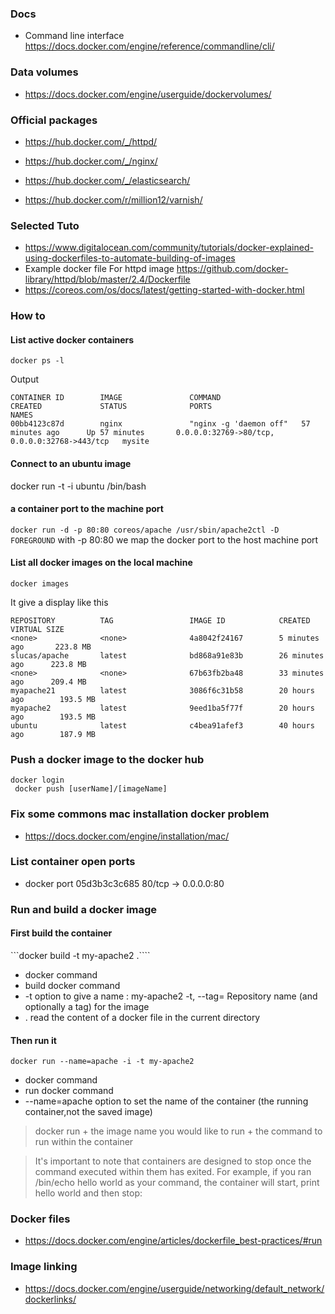 ### Docs 
* Command line interface https://docs.docker.com/engine/reference/commandline/cli/

### Data volumes 

* https://docs.docker.com/engine/userguide/dockervolumes/

### Official packages

* https://hub.docker.com/_/httpd/
* https://hub.docker.com/_/nginx/
* https://hub.docker.com/_/elasticsearch/

* https://hub.docker.com/r/million12/varnish/


### Selected Tuto

* https://www.digitalocean.com/community/tutorials/docker-explained-using-dockerfiles-to-automate-building-of-images
* Example docker file For httpd image
https://github.com/docker-library/httpd/blob/master/2.4/Dockerfile
* https://coreos.com/os/docs/latest/getting-started-with-docker.html

### How to 

#### List active docker containers

```docker ps -l```

Output 
````
CONTAINER ID        IMAGE               COMMAND                  CREATED             STATUS              PORTS                                           NAMES
00bb4123c87d        nginx               "nginx -g 'daemon off"   57 minutes ago      Up 57 minutes       0.0.0.0:32769->80/tcp, 0.0.0.0:32768->443/tcp   mysite
````
#### Connect to an ubuntu image 

docker run -t -i ubuntu /bin/bash

#### a container port to the machine port 

````docker run -d -p 80:80 coreos/apache /usr/sbin/apache2ctl -D FOREGROUND````
with -p 80:80 we map the docker port to the host machine port

#### List all docker images on the local machine 
````docker images````

It give a display like this
````
REPOSITORY          TAG                 IMAGE ID            CREATED             VIRTUAL SIZE
<none>              <none>              4a8042f24167        5 minutes ago       223.8 MB
slucas/apache       latest              bd868a91e83b        26 minutes ago      223.8 MB
<none>              <none>              67b63fb2ba48        33 minutes ago      209.4 MB
myapache21          latest              3086f6c31b58        20 hours ago        193.5 MB
myapache2           latest              9eed1ba5f77f        20 hours ago        193.5 MB
ubuntu              latest              c4bea91afef3        40 hours ago        187.9 MB
````

### Push a docker image to the docker hub 
````
docker login
 docker push [userName]/[imageName]
````

### Fix some commons mac installation docker problem 

* https://docs.docker.com/engine/installation/mac/

### List container open ports
* docker port 05d3b3c3c685
80/tcp -> 0.0.0.0:80

### Run and build a docker image 

#### First build the container
```docker build -t my-apache2 .````
* docker command
* build docker command 
* -t option to give a name : my-apache2
-t, --tag=                      Repository name (and optionally a tag) for the image
* . read the content of a docker file in the current directory

#### Then run it 
```docker run --name=apache -i -t my-apache2``` 
* docker command
* run docker command 
* --name=apache option to set the name of the container (the running container,not the saved image)

> docker run + the image name you would like to run + the command to run within the container

>  It's important to note that containers are designed to stop once the command executed within them has exited. For example, if you ran /bin/echo hello world as your command, the container will start, print hello world and then stop:

### Docker files 

* https://docs.docker.com/engine/articles/dockerfile_best-practices/#run

### Image linking 

* https://docs.docker.com/engine/userguide/networking/default_network/dockerlinks/